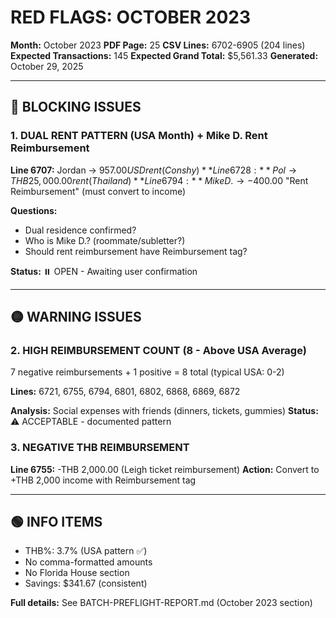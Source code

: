 # RED FLAGS: OCTOBER 2023

**Month:** October 2023
**PDF Page:** 25
**CSV Lines:** 6702-6905 (204 lines)
**Expected Transactions:** 145
**Expected Grand Total:** $5,561.33
**Generated:** October 29, 2025

---

## 🔴 BLOCKING ISSUES

### 1. DUAL RENT PATTERN (USA Month) + Mike D. Rent Reimbursement

**Line 6707:** Jordan → $957.00 USD rent (Conshy)
**Line 6728:** Pol → THB 25,000.00 rent (Thailand)
**Line 6794:** Mike D. → -$400.00 "Rent Reimbursement" (must convert to income)

**Questions:**
- Dual residence confirmed?
- Who is Mike D.? (roommate/subletter?)
- Should rent reimbursement have Reimbursement tag?

**Status:** ⏸️ OPEN - Awaiting user confirmation

---

## 🟡 WARNING ISSUES

### 2. HIGH REIMBURSEMENT COUNT (8 - Above USA Average)

7 negative reimbursements + 1 positive = 8 total (typical USA: 0-2)

**Lines:** 6721, 6755, 6794, 6801, 6802, 6868, 6869, 6872

**Analysis:** Social expenses with friends (dinners, tickets, gummies)
**Status:** ⚠️ ACCEPTABLE - documented pattern

### 3. NEGATIVE THB REIMBURSEMENT

**Line 6755:** -THB 2,000.00 (Leigh ticket reimbursement)
**Action:** Convert to +THB 2,000 income with Reimbursement tag

---

## 🟢 INFO ITEMS

- THB%: 3.7% (USA pattern ✅)
- No comma-formatted amounts
- No Florida House section
- Savings: $341.67 (consistent)

**Full details:** See BATCH-PREFLIGHT-REPORT.md (October 2023 section)
